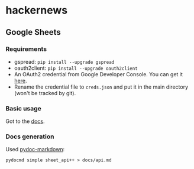 # hackernews

## Google Sheets

### Requirements

- gspread: `pip install --upgrade gspread`
- oauth2client: `pip install --upgrade oauth2client` 
- An OAuth2 credential from Google Developer Console. You can get it [here](https://gspread.readthedocs.io/en/latest/oauth2.html).
- Rename the credential file to `creds.json` and put it in the main directory (won't be tracked by git).

### Basic usage

Got to the [docs](docs/api.md).

### Docs generation

Used [pydoc-markdown](https://github.com/NiklasRosenstein/pydoc-markdown): 

```shell
pydocmd simple sheet_api++ > docs/api.md
```
